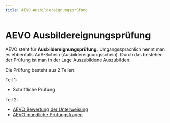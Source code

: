 ```yaml
---
title: AEVO Ausbildereignungsprüfung
---
```


# AEVO Ausbildereignungsprüfung

AEVO steht für **Ausbildereignungsprüfung**. Umgangssprachlich nennt man
es ebbenfalls AdA-Schein (Ausbildereignungsschein). Durch das bestehen
der Prüfung ist man in der Lage Auszubildene Auszubilden.

Die Prüfung besteht aus 2 Teilen.

Teil 1:

-   Schriftliche Prüfung

Teil 2:

-   [AEVO Bewertung der Unterweisung](/AEVO_Bewertung_der_Unterweisung)
-   [AEVO mündliche Prüfungsfragen](/aevo-muendliche_pruefungsfragen)
